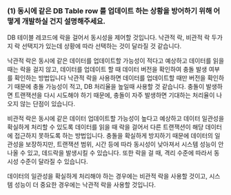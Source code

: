 ### (1) 동시에 같은 DB Table row 를 업데이트 하는 상황을 방어하기 위해 어떻게 개발하실 건지 설명해주세요.

DB 테이블 레코드에 락을 걸어서 동시성을 제어할 것입니다. 
낙관적 락, 비관적 락 두가지 락 선택지가 있는데 상황에 따라 선택하는 것이 달라질 것 같습니다.

낙관적 락은 동시에 같은 데이터를 업데이트할 가능성이 적다고 예상하고 데이터를 읽을 때는 락을 걸지 않고, 데이터를 업데이트 할 때 데이터 버전을 확인하여 충돌 발생 여부를 확인하는 방법입니다
낙관적 락을 사용하면 데이터를 업데이트할 때만 버전을 확인하기 때문에 충돌 가능성이 적고, DB 처리율을 높일때 사용할 것 같습니다.
충돌이 발생하면 트랜잭션을 다시 시도해야 하기 때문에, 충돌이 자주 발생하면 기대하는 처리율이 나오지 않는 단점이 있습니다.

비관적 락은 동시에 같은 데이터 업데이트할 가능성이 높다고 예상하고 데이터 일관성을 확실하게 처리할 수 있도록 데이터를 읽을 때 락을 걸어서 다른 트랜잭션이 해당 데이터에 접근하지 못하도록 하는 방법입니다.
충돌을 확실하게 방지하기 때문에 데이터의 일관성을 보장하지만, 트랜잭션 범위, 시간 등에 따라 동시성이 낮아져서 시스템 성능이 안나올 수 있고, 데드락을 발생시킬 수 있습니다.
또한 락을 걸 때, 격리 수준에 따라서 동시성 수준이 달라질 수 있습니다.

데이터의 일관성을 확실하게 처리해야 하는 경우에는 비관적 락을 사용할 것이고, 시스템 성능이 더 중요한 경우에는 낙관적 락을 사용할 것입니다.

